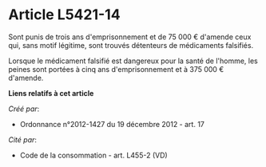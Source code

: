 # Article L5421-14

Sont punis de trois ans d'emprisonnement et de 75 000 € d'amende ceux qui, sans motif légitime, sont trouvés détenteurs de
médicaments falsifiés.

Lorsque le médicament falsifié est dangereux pour la santé de l'homme, les peines sont portées à cinq ans d'emprisonnement et
à 375 000 € d'amende.

**Liens relatifs à cet article**

_Créé par_:

  - Ordonnance n°2012-1427 du 19 décembre 2012 - art. 17

_Cité par_:

  - Code de la consommation - art. L455-2 (VD)
